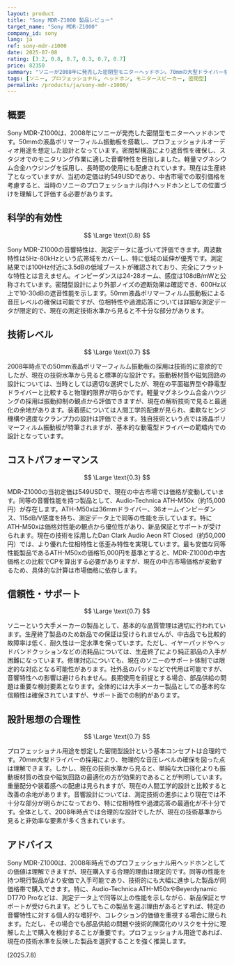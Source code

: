 ```yaml
---
layout: product
title: "Sony MDR-Z1000 製品レビュー"
target_name: "Sony MDR-Z1000"
company_id: sony
lang: ja
ref: sony-mdr-z1000
date: 2025-07-08
rating: [3.2, 0.8, 0.7, 0.3, 0.7, 0.7]
price: 82350
summary: "ソニーが2008年に発売した密閉型モニターヘッドホン。70mmの大型ドライバーを搭載し、プロフェッショナル用途を想定した設計となっています。現在は生産終了となっていますが、中古市場では比較的入手可能です。価格は当時の定価が約6万円でしたが、現在の技術水準から見ると測定性能面で大幅な進歩が見られる分野であり、コストパフォーマンスの観点から慎重な検討が必要です。"
tags: [ソニー, プロフェッショナル, ヘッドホン, モニタースピーカー, 密閉型]
permalink: /products/ja/sony-mdr-z1000/
---
```

## 概要

Sony MDR-Z1000は、2008年にソニーが発売した密閉型モニターヘッドホンです。50mmの液晶ポリマーフィルム振動板を搭載し、プロフェッショナルオーディオ用途を想定した設計となっています。密閉型構造により遮音性を確保し、スタジオでのモニタリング作業に適した音響特性を目指しました。軽量マグネシウム合金ハウジングを採用し、長時間の使用にも配慮されています。現在は生産終了となっていますが、当初の定価は約549USDであり、中古市場での取引価格を考慮すると、当時のソニーのプロフェッショナル向けヘッドホンとしての位置づけを理解して評価する必要があります。

## 科学的有効性

$$ \Large \text{0.8} $$

Sony MDR-Z1000の音響特性は、測定データに基づいて評価できます。周波数特性は5Hz-80kHzという広帯域をカバーし、特に低域の延伸が優秀です。測定結果では100Hz付近に3.5dBの低域ブーストが確認されており、完全にフラットな特性とは言えません。インピーダンスは24-28オーム、感度は108dB/mWと公称されています。密閉型設計により外部ノイズの遮断効果は確認でき、600Hz以上で10-30dBの遮音性能を示します。50mm液晶ポリマーフィルム振動板による音圧レベルの確保は可能ですが、位相特性や過渡応答については詳細な測定データが限定的で、現在の測定技術水準から見ると不十分な部分があります。

## 技術レベル

$$ \Large \text{0.7} $$

2008年時点での50mm液晶ポリマーフィルム振動板の採用は技術的に意欲的でしたが、現在の技術水準から見ると標準的な設計です。振動板材質や磁気回路の設計については、当時としては適切な選択でしたが、現在の平面磁界型や静電型ドライバーと比較すると物理的限界が明らかです。軽量マグネシウム合金ハウジングの採用は振動抑制の観点から評価できますが、現在の解析技術で見ると最適化の余地があります。装着感については人間工学的配慮が見られ、柔軟なヒンジ機構や適度なクランプ力の設計は評価できます。独自技術という点では液晶ポリマーフィルム振動板が特筆されますが、基本的な動電型ドライバーの範疇内での設計となっています。

## コストパフォーマンス

$$ \Large \text{0.3} $$

MDR-Z1000の当初定価は549USDで、現在の中古市場では価格が変動しています。同等の音響性能を持つ製品として、Audio-Technica ATH-M50x（約15,000円）が存在します。ATH-M50xは36mmドライバー、36オームインピーダンス、115dB/V感度を持ち、測定データ上で同等の性能を示しています。特にATH-M50xは価格対性能の観点から優位性があり、新品保証とサポートが受けられます。現在の技術を採用したDan Clark Audio Aeon RT Closed（約50,000円）では、より優れた位相特性と低歪み特性を実現しています。最も安価な同等性能製品であるATH-M50xの価格15,000円を基準とすると、MDR-Z1000の中古価格との比較でCPを算出する必要がありますが、現在の中古市場価格が変動するため、具体的な計算は市場価格に依存します。

## 信頼性・サポート

$$ \Large \text{0.7} $$

ソニーという大手メーカーの製品として、基本的な品質管理は適切に行われています。生産終了製品のため新品での保証は受けられませんが、中古品でも比較的故障率は低く、耐久性は一定水準を保っています。ただし、イヤーパッドやヘッドバンドクッションなどの消耗品については、生産終了により純正部品の入手が困難になっています。修理対応についても、現在のソニーのサポート体制では限定的な対応となる可能性があります。社外品のパッドなどで代用は可能ですが、音響特性への影響は避けられません。長期使用を前提とする場合、部品供給の問題は重要な検討要素となります。全体的には大手メーカー製品としての基本的な信頼性は確保されていますが、サポート面での制約があります。

## 設計思想の合理性

$$ \Large \text{0.7} $$

プロフェッショナル用途を想定した密閉型設計という基本コンセプトは合理的です。70mm大型ドライバーの採用により、物理的な音圧レベルの確保を図った点は理解できます。しかし、現在の技術水準から見ると、単純な大口径化よりも振動板材質の改良や磁気回路の最適化の方が効果的であることが判明しています。重量配分や装着感への配慮は見られますが、現在の人間工学的設計と比較すると改善の余地があります。音響設計については、測定技術の進歩により現在では不十分な部分が明らかになっており、特に位相特性や過渡応答の最適化が不十分です。全体として、2008年時点では合理的な設計でしたが、現在の技術基準から見ると非効率な要素が多く含まれています。

## アドバイス

Sony MDR-Z1000は、2008年時点でのプロフェッショナル用ヘッドホンとしての価値は理解できますが、現在購入する合理的理由は限定的です。同等の性能を持つ現行製品がより安価で入手可能であり、技術的にも大幅に進歩した製品が同価格帯で購入できます。特に、Audio-Technica ATH-M50xやBeyerdynamic DT770 Proなどは、測定データ上で同等以上の性能を示しながら、新品保証とサポートが受けられます。どうしてもこの製品を選ぶ理由があるとすれば、特定の音響特性に対する個人的な嗜好や、コレクション的価値を重視する場合に限られます。ただし、その場合でも部品供給の問題や技術的陳腐化のリスクを十分に理解した上で購入を検討することが重要です。プロフェッショナル用途であれば、現在の技術水準を反映した製品を選択することを強く推奨します。

(2025.7.8)